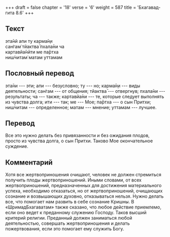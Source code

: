 +++
draft = false
chapter = '18'
verse = '6'
weight = 587
title = 'Бхагавад-гита 8.6'
+++
## Текст

эта̄нй апи ту карма̄н̣и  
сан̇гам̇ тйактва̄ пхала̄ни ча  
картавйа̄нӣти ме па̄ртха  
ниш́читам̇ матам уттамам

## Пословный перевод

эта̄ни --- эти; апи --- безусловно; ту --- но; карма̄н̣и --- виды
деятельности; сан̇гам --- от общения; тйактва̄ --- отвергнув; пхала̄ни ---
результаты; ча --- также; картавйа̄ни --- те, которые следует выполнять
из чувства долга; ити --- так; ме --- Мое; па̄ртха --- о сын Притхи;
ниш́читам --- определенное; матам --- мнение; уттамам --- лучшее.

## Перевод

Все это нужно делать без привязанности и без ожидания плодов, просто из
чувства долга, о сын Притхи. Таково Мое окончательное суждение.

## Комментарий

Хотя все жертвоприношения очищают, человек не должен стремиться получить
плоды жертвоприношений. Иными словами, от всех жертвоприношений,
предназначенных для достижения материального успеха, необходимо
отказаться, но от жертвоприношений, очищающих сознание и возвышающих
духовно, отказываться нельзя. Нужно делать все, что помогает нам развить
в себе сознание Кришны. В «ШримадБхагаватам» также сказано, что любое
действие приемлемо, если оно ведет к преданному служению Господу. Таков
высший критерий религии. Преданный должен заниматься любой
деятельностью, совершать жертвоприношения и делать пожертвования, если
это помогает ему служить Богу.
